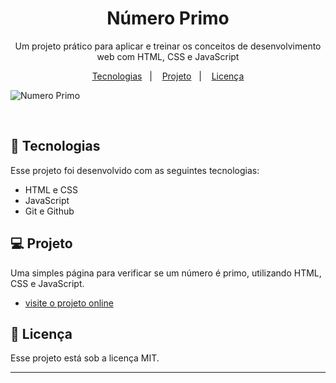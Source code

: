 <h1 align="center"> Número Primo </h1>

<p align="center">
  Um projeto prático para aplicar e treinar os conceitos de desenvolvimento web com HTML, CSS e JavaScript<br/>
</p>

<p align="center">
  <a href="#-tecnologias">Tecnologias</a>&nbsp;&nbsp;&nbsp;|&nbsp;&nbsp;&nbsp;
  <a href="#-projeto">Projeto</a>&nbsp;&nbsp;&nbsp;|&nbsp;&nbsp;&nbsp;
  <a href="#memo-licença">Licença</a>
</p>

![Numero Primo](https://github.com/marcostwelve/numeroPrimo/assets/94411600/4b6b59e7-9131-438e-a4c0-a24f6fcaaf2d)

<br />

## 🚀 Tecnologias

Esse projeto foi desenvolvido com as seguintes tecnologias:

- HTML e CSS
- JavaScript
- Git e Github

## 💻 Projeto

Uma simples página para verificar se um número é primo, utilizando HTML, CSS e JavaScript.

- [visite o projeto online](https://numeroprimo.vercel.app/)

## :memo: Licença

Esse projeto está sob a licença MIT.

---
